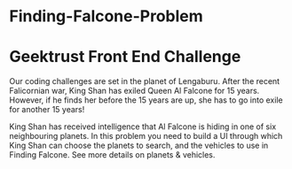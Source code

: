 # Finding-Falcone-Problem
# Geektrust Front End Challenge

Our coding challenges are set in the planet of Lengaburu. After the recent Falicornian war, King Shan has exiled Queen Al Falcone for 15 years.
However, if he finds her before the 15 years are up, she has to go into exile for another 15 years!

King Shan has received intelligence that Al Falcone is hiding in one of six neighbouring planets. In this problem you need to build a UI through
which King Shan can choose the planets to search, and the vehicles to use in Finding Falcone. See more details on planets & vehicles.


